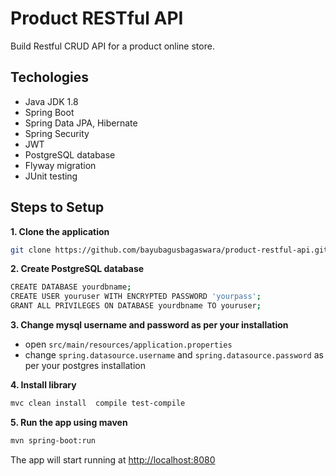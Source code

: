 # Product RESTful API 

Build Restful CRUD API for a product online store.

## Techologies 

- Java JDK 1.8
- Spring Boot
- Spring Data JPA, Hibernate
- Spring Security
- JWT
- PostgreSQL database
- Flyway migration
- JUnit testing

## Steps to Setup

**1. Clone the application**

```bash
git clone https://github.com/bayubagusbagaswara/product-restful-api.git
```

**2. Create PostgreSQL database**

```bash
CREATE DATABASE yourdbname;
CREATE USER youruser WITH ENCRYPTED PASSWORD 'yourpass';
GRANT ALL PRIVILEGES ON DATABASE yourdbname TO youruser;
```

**3. Change mysql username and password as per your installation**

+ open `src/main/resources/application.properties`
+ change `spring.datasource.username` and `spring.datasource.password` as per your postgres installation

**4. Install library**

```bash
mvc clean install  compile test-compile
```

**5. Run the app using maven**

```bash
mvn spring-boot:run
```
The app will start running at <http://localhost:8080>


